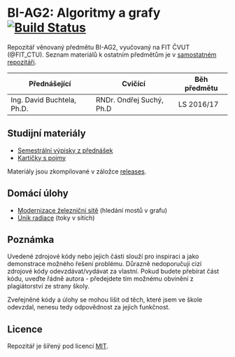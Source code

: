 # BI-AG2: Algoritmy a grafy [![Build Status](https://travis-ci.com/josefdolezal/fit-bi-ag2.svg?token=AxpSW7yys3aiQpPG9zMW&branch=master)](https://travis-ci.com/josefdolezal/fit-bi-ag2)

Repozitář věnovaný předmětu BI-AG2, vyučovaný na FIT ČVUT (@FIT_CTU).
Seznam materiálů k ostatním předmětům je v [samostatném repozitáři](https://github.com/josefdolezal/fit-cvut).

| Přednášející               | Cvičící                  | Běh předmětu |
|----------------------------|--------------------------|--------------|
| Ing. David Buchtela, Ph.D. | RNDr. Ondřej Suchý, Ph.D | LS 2016/17   |

## Studijní materiály

* [Semestrální výpisky z přednášek](notes)
* [Kartičky s pojmy](cards)

Materiály jsou zkompilované v záložce [releases](https://github.com/josefdolezal/fit-bi-ag2/releases).

## Domácí úlohy
* [Modernizace železniční sítě](assignment-one) (hledání mostů v grafu)
* [Únik radiace](assignment-two) (toky v sítích)

## Poznámka
Uvedené zdrojové kódy nebo jejich části slouží pro inspiraci a jako demonstrace
možného řešení problému. Důrazně nedoporučuji cizí zdrojové kódy odevzdávat/vydávat za vlastní. Pokud budete přebírat část kódu, uveďte řádně autora - předejdete tím možnému obvinění z plagiátorství ze strany školy.

Zveřejněné kódy a úlohy se mohou lišit od těch, které jsem ve škole odevzdal, nenesu tedy odpovědnost za jejich funkčnost.

## Licence
Repozitář je šířený pod licencí [MIT](LICENSE).
